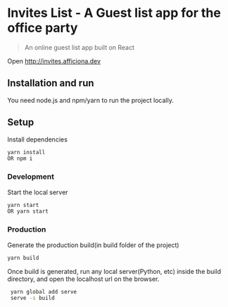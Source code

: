 Invites List - A Guest list app for the office party
===========

> An online guest list app built on React

Open http://invites.afficiona.dev

## Installation and run
You need node.js and npm/yarn to run the project locally.

## Setup
Install dependencies
```sh
yarn install
OR npm i
```

### Development
Start the local server
```sh
yarn start
OR yarn start
```

### Production
Generate the production build(in build folder of the project)
```sh
yarn build
```
Once build is generated, run any local server(Python, etc) inside the build directory, and open the localhost url on the browser.

```sh
 yarn global add serve
 serve -s build
```
